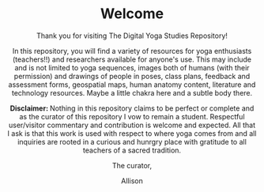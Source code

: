 <Header>
 <h1> Welcome</h1>
  <p>Thank you for visiting The Digital Yoga Studies Repository!</p>
 <p>In this repository, you will find a variety of resources for yoga enthusiasts (teachers!!) and researchers available for anyone's use. This may include and is not limited to yoga sequences, images both of humans (with their permission) and drawings of people in poses, class plans, feedback and assessment forms, geospatial maps, human anatomy content, literature and technology resources. Maybe a little chakra here and a subtle body there.</p>

 <b> <p> Disclaimer: </b> Nothing in this repository claims to be perfect or complete and as the curator of this repository I vow to remain a student. Respectful user/visitor commentary and contribution is welcome and expected. All that I ask is that this work is used with respect to where yoga comes from and all inquiries are rooted in a curious and hunrgry place with gratitude to all teachers of a sacred tradition.
 <p>
  
 <p>The curator,</p>
 Allison
